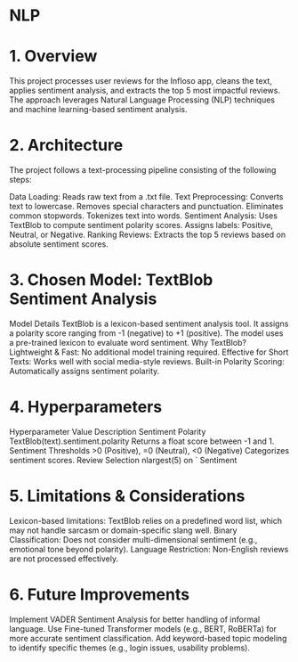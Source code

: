 # NLP
# 1. Overview
This project processes user reviews for the Infloso app, cleans the text, applies sentiment analysis, and extracts the top 5 most impactful reviews. The approach leverages Natural Language Processing (NLP) techniques and machine learning-based sentiment analysis.

# 2. Architecture
The project follows a text-processing pipeline consisting of the following steps:

Data Loading: Reads raw text from a .txt file.
Text Preprocessing:
Converts text to lowercase.
Removes special characters and punctuation.
Eliminates common stopwords.
Tokenizes text into words.
Sentiment Analysis:
Uses TextBlob to compute sentiment polarity scores.
Assigns labels: Positive, Neutral, or Negative.
Ranking Reviews:
Extracts the top 5 reviews based on absolute sentiment scores.

# 3. Chosen Model: TextBlob Sentiment Analysis
Model Details
TextBlob is a lexicon-based sentiment analysis tool.
It assigns a polarity score ranging from -1 (negative) to +1 (positive).
The model uses a pre-trained lexicon to evaluate word sentiment.
Why TextBlob?
Lightweight & Fast: No additional model training required.
Effective for Short Texts: Works well with social media-style reviews.
Built-in Polarity Scoring: Automatically assigns sentiment polarity.

# 4. Hyperparameters
Hyperparameter	Value	Description
Sentiment Polarity	TextBlob(text).sentiment.polarity	Returns a float score between -1 and 1.
Sentiment Thresholds	>0 (Positive), =0 (Neutral), <0 (Negative)	Categorizes sentiment scores.
Review Selection	nlargest(5) on `	Sentiment

# 5. Limitations & Considerations
Lexicon-based limitations: TextBlob relies on a predefined word list, which may not handle sarcasm or domain-specific slang well.
Binary Classification: Does not consider multi-dimensional sentiment (e.g., emotional tone beyond polarity).
Language Restriction: Non-English reviews are not processed effectively.

# 6. Future Improvements
Implement VADER Sentiment Analysis for better handling of informal language.
Use Fine-tuned Transformer models (e.g., BERT, RoBERTa) for more accurate sentiment classification.
Add keyword-based topic modeling to identify specific themes (e.g., login issues, usability problems).
